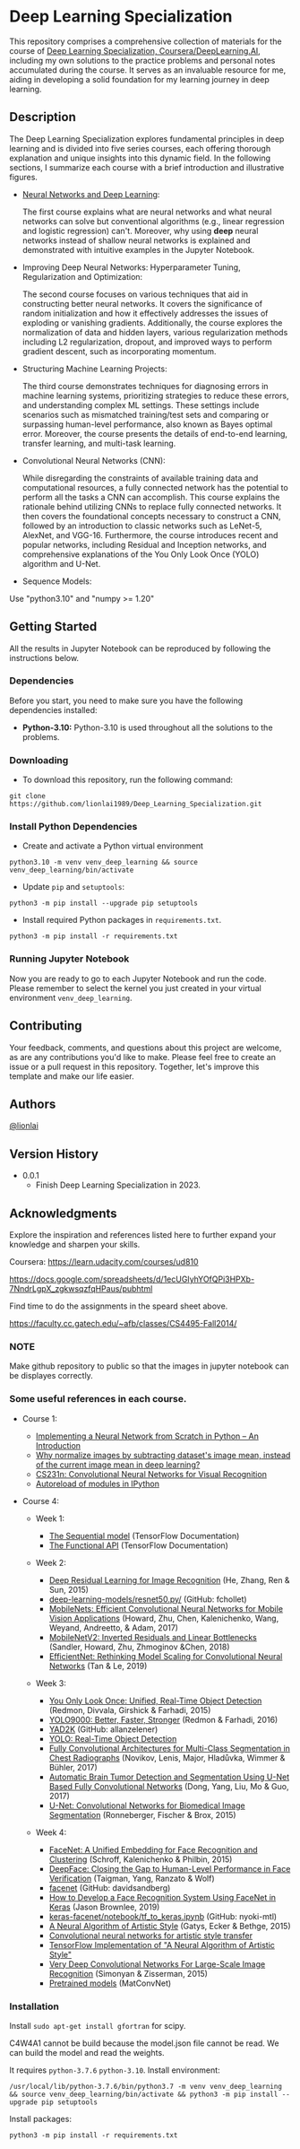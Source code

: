 # Deep Learning Specialization

This repository comprises a comprehensive collection of materials for the course of [Deep Learning Specialization, Coursera/DeepLearning.AI](https://www.coursera.org/specializations/deep-learning), including my own solutions to the practice problems and personal notes accumulated during the course. It serves as an invaluable resource for me, aiding in developing a solid foundation for my learning journey in deep learning.

## Description
The Deep Learning Specialization explores fundamental principles in deep learning and is divided into five series courses, each offering thorough explanation and unique insights into this dynamic field. In the following sections, I summarize each course with a brief introduction and illustrative figures.

- [Neural Networks and Deep Learning](https://github.com/lionlai1989/Deep_Learning_Specialization/tree/master/C1-Neural_Networks_and_Deep_Learning):

  The first course explains what are neural networks and what neural networks can solve but conventional algorithms (e.g., linear regression and logistic regression) can't. Moreover, why using **deep** neural networks instead of shallow neural networks is explained and demonstrated with intuitive examples in the Jupyter Notebook.

- Improving Deep Neural Networks: Hyperparameter Tuning, Regularization and Optimization:

  The second course focuses on various techniques that aid in constructing better neural networks. It covers the significance of random initialization and how it effectively addresses the issues of exploding or vanishing gradients. Additionally, the course explores the normalization of data and hidden layers, various regularization methods including L2 regularization, dropout, and improved ways to perform gradient descent, such as incorporating momentum.

- Structuring Machine Learning Projects:

  The third course demonstrates techniques for diagnosing errors in machine learning systems, prioritizing strategies to reduce these errors, and understanding complex ML settings. These settings include scenarios such as mismatched training/test sets and comparing or surpassing human-level performance, also known as Bayes optimal error. Moreover, the course presents the details of end-to-end learning, transfer learning, and multi-task learning.

- Convolutional Neural Networks (CNN):

  While disregarding the constraints of available training data and computational resources, a fully connected network has the potential to perform all the tasks a CNN can accomplish. This course explains the rationale behind utilizing CNNs to replace fully connected networks. It then covers the foundational concepts necessary to construct a CNN, followed by an introduction to classic networks such as LeNet-5, AlexNet, and VGG-16. Furthermore, the course introduces recent and popular networks, including Residual and Inception networks, and comprehensive explanations of the You Only Look Once (YOLO) algorithm and U-Net.

- Sequence Models:


Use "python3.10" and "numpy >= 1.20"

## Getting Started
All the results in Jupyter Notebook can be reproduced by following the instructions below.

### Dependencies
Before you start, you need to make sure you have the following dependencies installed:
* **Python-3.10:** Python-3.10 is used throughout all the solutions to the problems. 


### Downloading
* To download this repository, run the following command:
```shell
git clone https://github.com/lionlai1989/Deep_Learning_Specialization.git
```

### Install Python Dependencies
- Create and activate a Python virtual environment
```
python3.10 -m venv venv_deep_learning && source venv_deep_learning/bin/activate
```
- Update `pip` and `setuptools`:
```
python3 -m pip install --upgrade pip setuptools
```
- Install required Python packages in `requirements.txt`.
```
python3 -m pip install -r requirements.txt
```

### Running Jupyter Notebook
Now you are ready to go to each Jupyter Notebook and run the code. Please remember to select the kernel you just created in your virtual environment `venv_deep_learning`.


## Contributing

Your feedback, comments, and questions about this project are welcome, as are any contributions you'd like to make. Please feel free to create an issue or a pull request in this repository. Together, let's improve this template and make our life easier.

## Authors

[@lionlai](https://github.com/lionlai1989)

## Version History

* 0.0.1
    * Finish Deep Learning Specialization in 2023.

## Acknowledgments
Explore the inspiration and references listed here to further expand your knowledge and sharpen your skills.




Coursera: https://learn.udacity.com/courses/ud810

https://docs.google.com/spreadsheets/d/1ecUGIyhYOfQPi3HPXb-7NndrLgpX_zgkwsqzfqHPaus/pubhtml

Find time to do the assignments in the speard sheet above.

https://faculty.cc.gatech.edu/~afb/classes/CS4495-Fall2014/

### NOTE
Make github repository to public so that the images in jupyter notebook can be displayes correctly.


### Some useful references in each course.
- Course 1:
  - [Implementing a Neural Network from Scratch in Python – An Introduction](https://github.com/dennybritz/nn-from-scratch)
  - [Why normalize images by subtracting dataset's image mean, instead of the current image mean in deep learning?](https://stats.stackexchange.com/questions/211436/why-normalize-images-by-subtracting-datasets-image-mean-instead-of-the-current)
  - [CS231n: Convolutional Neural Networks for Visual Recognition](https://cs231n.github.io/neural-networks-case-study/)
  - [Autoreload of modules in IPython](https://stackoverflow.com/questions/1907993/autoreload-of-modules-in-ipython)


- Course 4:
  - Week 1:
    - [The Sequential model](https://www.tensorflow.org/guide/keras/sequential_model) (TensorFlow Documentation)
    - [The Functional API](https://www.tensorflow.org/guide/keras/functional) (TensorFlow Documentation)

  - Week 2:
    - [Deep Residual Learning for Image Recognition](https://arxiv.org/abs/1512.03385) (He, Zhang, Ren & Sun, 2015)
    - [deep-learning-models/resnet50.py/](https://github.com/fchollet/deep-learning-models/blob/master/resnet50.py) (GitHub: fchollet)
    - [MobileNets: Efficient Convolutional Neural Networks for Mobile Vision Applications](https://arxiv.org/abs/1704.04861) (Howard, Zhu, Chen, Kalenichenko, Wang, Weyand, Andreetto, & Adam, 2017)
    - [MobileNetV2: Inverted Residuals and Linear Bottlenecks](https://arxiv.org/abs/1801.04381) (Sandler, Howard, Zhu, Zhmoginov &Chen, 2018)
    - [EfficientNet: Rethinking Model Scaling for Convolutional Neural Networks](https://arxiv.org/abs/1905.11946) (Tan & Le, 2019)

  - Week 3:
    - [You Only Look Once: Unified, Real-Time Object Detection](https://arxiv.org/abs/1506.02640) (Redmon, Divvala, Girshick & Farhadi, 2015)
    - [YOLO9000: Better, Faster, Stronger](https://arxiv.org/abs/1612.08242) (Redmon & Farhadi, 2016)
    - [YAD2K](https://github.com/allanzelener/YAD2K) (GitHub: allanzelener)
    - [YOLO: Real-Time Object Detection](https://pjreddie.com/darknet/yolo/)
    - [Fully Convolutional Architectures for Multi-Class Segmentation in Chest Radiographs](https://arxiv.org/abs/1701.08816) (Novikov, Lenis, Major, Hladůvka, Wimmer & Bühler, 2017)
    - [Automatic Brain Tumor Detection and Segmentation Using U-Net Based Fully Convolutional Networks](https://arxiv.org/abs/1705.03820) (Dong, Yang, Liu, Mo & Guo, 2017)
    - [U-Net: Convolutional Networks for Biomedical Image Segmentation](https://arxiv.org/abs/1505.04597) (Ronneberger, Fischer & Brox, 2015)

  - Week 4:
    - [FaceNet: A Unified Embedding for Face Recognition and Clustering](https://arxiv.org/pdf/1503.03832.pdf) (Schroff, Kalenichenko & Philbin, 2015)
    - [DeepFace: Closing the Gap to Human-Level Performance in Face Verification](https://research.fb.com/wp-content/uploads/2016/11/deepface-closing-the-gap-to-human-level-performance-in-face-verification.pdf) (Taigman, Yang, Ranzato & Wolf)
    - [facenet](https://github.com/davidsandberg/facenet) (GitHub: davidsandberg)
    - [How to Develop a Face Recognition System Using FaceNet in Keras](https://machinelearningmastery.com/how-to-develop-a-face-recognition-system-using-facenet-in-keras-and-an-svm-classifier/) (Jason Brownlee, 2019)
    - [keras-facenet/notebook/tf_to_keras.ipynb](https://github.com/nyoki-mtl/keras-facenet/blob/master/notebook/tf_to_keras.ipynb) (GitHub: nyoki-mtl)
    - [A Neural Algorithm of Artistic Style](https://arxiv.org/abs/1508.06576) (Gatys, Ecker & Bethge, 2015)
    - [Convolutional neural networks for artistic style transfer](https://harishnarayanan.org/writing/artistic-style-transfer/)
    - [TensorFlow Implementation of "A Neural Algorithm of Artistic Style"](http://www.chioka.in/tensorflow-implementation-neural-algorithm-of-artistic-style)
    - [Very Deep Convolutional Networks For Large-Scale Image Recognition](https://arxiv.org/pdf/1409.1556.pdf) (Simonyan & Zisserman, 2015)
    - [Pretrained models](https://www.vlfeat.org/matconvnet/pretrained/) (MatConvNet)


### Installation
Install `sudo apt-get install gfortran` for scipy.

C4W4A1 cannot be build because the model.json file cannot be read. We can build the model and read the weights.

It requires `python-3.7.6` `python-3.10`.
Install environment:  
```
/usr/local/lib/python-3.7.6/bin/python3.7 -m venv venv_deep_learning && source venv_deep_learning/bin/activate && python3 -m pip install --upgrade pip setuptools
```

Install packages:  
```
python3 -m pip install -r requirements.txt
```
